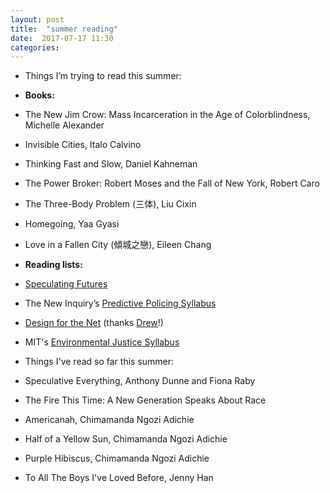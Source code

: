 ```yaml
---
layout: post
title:  "summer reading"
date:  2017-07-17 11:30
categories: 
---
```


* Things I’m trying to read this summer: 

* **Books:** 
* The New Jim Crow: Mass Incarceration in the Age of Colorblindness, Michelle Alexander
* Invisible Cities, Italo Calvino
* Thinking Fast and Slow, Daniel Kahneman
* The Power Broker: Robert Moses and the Fall of New York, Robert Caro
* The Three-Body Problem (三体), Liu Cixin
* Homegoing, Yaa Gyasi
* Love in a Fallen City (傾城之戀), Eileen Chang

* **Reading lists:** 
* [Speculating Futures](speculatingfutures.club)
* The New Inquiry’s [Predictive Policing Syllabus](https://thenewinquiry.com/a-predictive-policing-syllabus/)
* [Design for the Net](http://spring2017.designforthe.net/library) (thanks [Drew](drewwallacegames.com)!) 
* MIT's [Environmental Justice Syllabus](https://ocw.mit.edu/courses/urban-studies-and-planning/11-368-environmental-justice-fall-2004/readings/) 

* Things I've read so far this summer: 
* Speculative Everything, Anthony Dunne and Fiona Raby
* The Fire This Time: A New Generation Speaks About Race
* Americanah, Chimamanda Ngozi Adichie
* Half of a Yellow Sun, Chimamanda Ngozi Adichie
* Purple Hibiscus, Chimamanda Ngozi Adichie
* To All The Boys I've Loved Before, Jenny Han 

